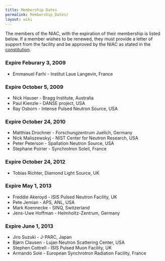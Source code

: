 ```yaml
---
title: Membership Dates
permalink: Membership_Dates/
layout: wiki
---
```


The members of the NIAC, with the expiration of their membership is
listed below. If a member wishes to be renewed, they must provide a
letter of support from the facility and be approved by the NIAC as
stated in the [constitution](NIAC "wikilink").

### Expire Feburary 3, 2009

-   Emmanuel Farhi - Institut Laue Langevin, France

### Expire October 5, 2009

-   Nick Hauser - Bragg Institute, Australia
-   Paul Kienzle - DANSE project, USA
-   Ray Osborn - Intense Pulsed Neutron Source, USA

### Expire October 24, 2010

-   Matthias Drochner - Forschungzentrum Juelich, Germany
-   Nick Maliszewskyj - NIST Center for Neutron Research, USA
-   Peter Peterson - Spallation Neutron Source, USA
-   Stephane Poirier - Synchrotron Soleil, France

### Expire October 24, 2012

-   Tobias Richter, Diamond Light Source, UK

### Expire May 1, 2013

-   Freddie Akeroyd - ISIS Pulsed Neutron Facility, UK
-   Pete Jemian - APS, ANL, USA
-   Mark Koennecke - SINQ, Switzerland
-   Jens-Uwe Hoffman - Helmholtz-Zentrum, Germany

### Expire June 1, 2013

-   Jiro Suzuki - J-PARC, Japan
-   Bjørn Clausen - Lujan Neutron Scattering Center, USA
-   Stephen Cottrell - ISIS Pulsed Muon Facility, UK
-   Armando Solé - European Synchrotron Radiation Facility, France

